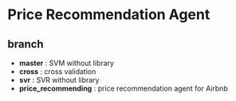 # Price Recommendation Agent
## branch
- **master** : SVM without library
- **cross** : cross validation
- **svr** : SVR without library
- **price_recommending** : price recommendation agent for Airbnb
